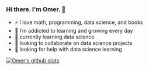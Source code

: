 ### Hi there. I'm Omer. 👋

<!--
**coder-omer/coder-omer** is a ✨ _special_ ✨ repository because its `README.md` (this file) appears on your GitHub profile.

Here are some ideas to get you started:

- 🔭 I’m currently working on ...
- 🌱 I’m currently learning ...
- 👯 I’m looking to collaborate on ...
- 🤔 I’m looking for help with ...
- 💬 Ask me about ...
- 📫 How to reach me: ...
- 😄 Pronouns: ...
- ⚡ Fun fact: ...
-->

- ⚡ I love math, programming, data science, and books 
- 🌱 I’m addicted to learning and growing every day
- 🌱 currently learning data science
- 👯 looking to collaborate on data science projects
- 🤔 looking for help with data science learning





[![Omer's github stats](https://github-readme-stats.vercel.app/api?username=coder-omer&count_private=true&show_icons=true&theme=radical&hide_rank=true)](https://github.com/coder-omer/github-readme-stats)
